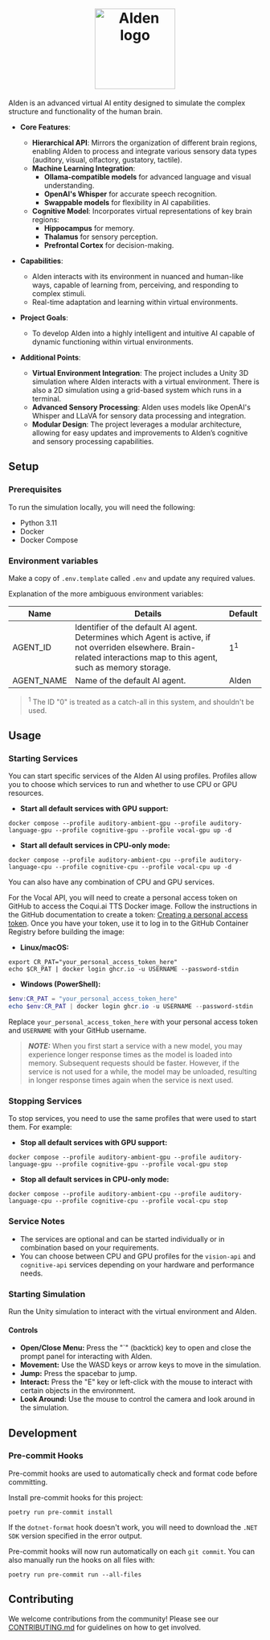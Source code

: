 <h1 align="center">
  <img alt="AIden logo"
  src="Assets/Project/Textures/Logo/logo-border.png" width="160" />
</h1>

AIden is an advanced virtual AI entity designed to simulate the complex
structure and functionality of the human brain.

- **Core Features**:
  - **Hierarchical API**: Mirrors the organization of different brain
  regions, enabling AIden to process and integrate various sensory data
  types (auditory, visual, olfactory, gustatory, tactile).
  - **Machine Learning Integration**:
    - **Ollama-compatible models** for advanced language and visual
    understanding.
    - **OpenAI's Whisper** for accurate speech recognition.
    - **Swappable models** for flexibility in AI capabilities.
  - **Cognitive Model**: Incorporates virtual representations of key
  brain regions:
    - **Hippocampus** for memory.
    - **Thalamus** for sensory perception.
    - **Prefrontal Cortex** for decision-making.

- **Capabilities**:
  - AIden interacts with its environment in nuanced and human-like ways,
  capable of learning from, perceiving, and responding to complex stimuli.
  - Real-time adaptation and learning within virtual environments.

- **Project Goals**:
  - To develop AIden into a highly intelligent and intuitive AI capable
  of dynamic functioning within virtual environments.

- **Additional Points**:
  - **Virtual Environment Integration**: The project includes a Unity 3D
  simulation where AIden interacts with a virtual environment. There is also
  a 2D simulation using a grid-based system which runs in a terminal.
  - **Advanced Sensory Processing**: AIden uses models like OpenAI's Whisper
  and LLaVA for sensory data processing and integration.
  - **Modular Design**: The project leverages a modular architecture, allowing
  for easy updates and improvements to AIden’s cognitive and sensory processing
  capabilities.

## Setup

### Prerequisites

To run the simulation locally, you will need the following:

- Python 3.11
- Docker
- Docker Compose

### Environment variables

Make a copy of `.env.template` called `.env` and update any required values.

Explanation of the more ambiguous environment variables:

| Name       | Details                                                                                                                                                                 | Default       |
| ---------- | ----------------------------------------------------------------------------------------------------------------------------------------------------------------------- | ------------- |
| AGENT_ID   | Identifier of the default AI agent. Determines which Agent is active, if not overriden elsewhere. Brain-related interactions map to this agent, such as memory storage. | 1<sup>1</sup> |
| AGENT_NAME | Name of the default AI agent.                                                                                                                                           | AIden         |

> <sup>1</sup> The ID "0" is treated as a catch-all in this system,
and shouldn't be used.

## Usage

### Starting Services

You can start specific services of the AIden AI using profiles. Profiles allow
you to choose which services to run and whether to use CPU or GPU resources.

- **Start all default services with GPU support:**

```shell
docker compose --profile auditory-ambient-gpu --profile auditory-language-gpu --profile cognitive-gpu --profile vocal-gpu up -d
```

- **Start all default services in CPU-only mode:**

```shell
docker compose --profile auditory-ambient-cpu --profile auditory-language-cpu --profile cognitive-cpu --profile vocal-cpu up -d
```

You can also have any combination of CPU and GPU services.

For the Vocal API, you will need to create a personal access token on GitHub
to access the Coqui.ai TTS Docker image. Follow the instructions in the
GitHub documentation to create a token:
[Creating a personal access token](https://docs.github.com/en/authentication/keeping-your-account-and-data-secure/creating-a-personal-access-token).
Once you have your token, use it to log in to the GitHub Container
Registry before building the image:

- **Linux/macOS:**

```shell
export CR_PAT="your_personal_access_token_here"
echo $CR_PAT | docker login ghcr.io -u USERNAME --password-stdin
```

- **Windows (PowerShell):**

```powershell
$env:CR_PAT = "your_personal_access_token_here"
echo $env:CR_PAT | docker login ghcr.io -u USERNAME --password-stdin
```

Replace `your_personal_access_token_here` with your personal access token
and `USERNAME` with your GitHub username.

> **_NOTE:_** When you first start a service with a new model, you may
experience longer response times as the model is loaded into memory.
Subsequent requests should be faster. However, if the service is not
used for a while, the model may be unloaded, resulting in longer response
times again when the service is next used.

### Stopping Services

To stop services, you need to use the same profiles that were used to start
them. For example:

- **Stop all default services with GPU support:**

```shell
docker compose --profile auditory-ambient-gpu --profile auditory-language-gpu --profile cognitive-gpu --profile vocal-gpu stop
```

- **Stop all default services in CPU-only mode:**

```shell
docker compose --profile auditory-ambient-cpu --profile auditory-language-cpu --profile cognitive-cpu --profile vocal-cpu stop
```

### Service Notes

- The services are optional and can be started individually or in combination
based on your requirements.
- You can choose between CPU and GPU profiles for the `vision-api` and
`cognitive-api` services depending on your hardware and performance needs.

### Starting Simulation

Run the Unity simulation to interact with the virtual environment and AIden.

#### Controls

- **Open/Close Menu:** Press the "`" (backtick) key to open and close the
prompt panel for interacting with AIden.
- **Movement:** Use the WASD keys or arrow keys to move in the simulation.
- **Jump:** Press the spacebar to jump.
- **Interact:** Press the "E" key or left-click with the mouse to interact
with certain objects in the environment.
- **Look Around:** Use the mouse to control the camera and look around in
the simulation.

## Development

### Pre-commit Hooks

Pre-commit hooks are used to automatically check and format code
before committing.

Install pre-commit hooks for this project:

```shell
poetry run pre-commit install
```

If the `dotnet-format` hook doesn't work, you will need to download the
`.NET SDK` version specified in the error output.

Pre-commit hooks will now run automatically on each `git commit`. You can
also manually run the hooks on all files with:

```shell
poetry run pre-commit run --all-files
```

## Contributing

We welcome contributions from the community!
Please see our [CONTRIBUTING.md](CONTRIBUTING.md) for guidelines on
how to get involved.
